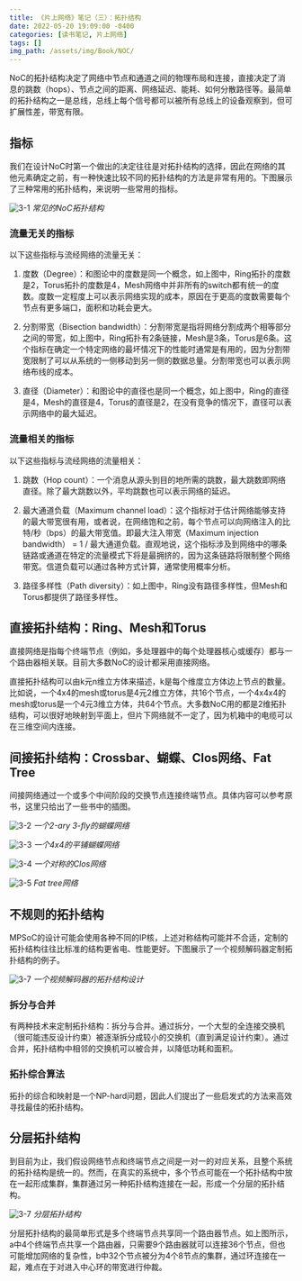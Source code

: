 ```yaml
---
title: 《片上网络》笔记（三）：拓扑结构
date: 2022-05-20 19:09:00 -0400
categories: [读书笔记, 片上网络]
tags: []
img_path: /assets/img/Book/NOC/
---
```


NoC的拓扑结构决定了网络中节点和通道之间的物理布局和连接，直接决定了消息的跳数（hops）、节点之间的距离、网络延迟、能耗、如何分散路径等。最简单的拓扑结构之一是总线，总线上每个信号都可以被所有总线上的设备观察到，但可扩展性差，带宽有限。

## 指标

我们在设计NoC时第一个做出的决定往往是对拓扑结构的选择，因此在网络的其他元素确定之前，有一种快速比较不同的拓扑结构的方法是非常有用的。下图展示了三种常用的拓扑结构，来说明一些常用的指标。

![3-1](3-1.png)
_常见的NoC拓扑结构_

### 流量无关的指标

以下这些指标与流经网络的流量无关：

1. 度数（Degree）：和图论中的度数是同一个概念，如上图中，Ring拓扑的度数是2，Torus拓扑的度数是4，Mesh网络中并非所有的switch都有统一的度数。度数一定程度上可以表示网络实现的成本，原因在于更高的度数需要每个节点有更多端口，面积和功耗会更大。

1. 分割带宽（Bisection bandwidth）：分割带宽是指将网络分割成两个相等部分之间的带宽，如上图中，Ring拓扑有2条链接，Mesh是3条，Torus是6条。这个指标在确定一个特定网络的最坏情况下的性能时通常是有用的，因为分割带宽限制了可以从系统的一侧移动到另一侧的数据总量。分割带宽也可以表示网络布线的成本。

1. 直径（Diameter）：和图论中的直径也是同一个概念，如上图中，Ring的直径是4，Mesh的直径是4，Torus的直径是2，在没有竞争的情况下，直径可以表示网络中的最大延迟。

### 流量相关的指标

以下这些指标与流经网络的流量相关：

1. 跳数（Hop count）：一个消息从源头到目的地所需的跳数，最大跳数即网络直径。除了最大跳数以外，平均跳数也可以表示网络的延迟。

1. 最大通道负载（Maximum channel load）：这个指标对于估计网络能够支持的最大带宽很有用，或者说，在网络饱和之前，每个节点可以向网络注入的比特/秒（bps）的最大带宽值。即最大注入带宽（Maximum injection bandwidth） = 1 / 最大通道负载。直观地说，这个指标涉及到网络中的哪条链路或通道在特定的流量模式下将是最拥挤的，因为这条链路将限制整个网络带宽。信道负载可以通过各种方式计算，通常使用概率分析。

1. 路径多样性（Path diversity）：如上图中，Ring没有路径多样性，但Mesh和Torus都提供了路径多样性。

## 直接拓扑结构：Ring、Mesh和Torus

直接网络是指每个终端节点（例如，多处理器中的每个处理器核心或缓存）都与一个路由器相关联。目前大多数NoC的设计都采用直接网络。

直接拓扑结构可以由k元n维立方体来描述，k是每个维度立方体边上节点的数量。比如说，一个4x4的mesh或torus是4元2维立方体，共16个节点，一个4x4x4的mesh或torus是一个4元3维立方体，共64个节点。大多数NoC用的都是2维拓扑结构，可以很好地映射到平面上，但片下网络就不一定了，因为机箱中的电缆可以在三维空间内连接。

## 间接拓扑结构：Crossbar、蝴蝶、Clos网络、Fat Tree

间接网络通过一个或多个中间阶段的交换节点连接终端节点。具体内容可以参考原书，这里只给出了一些书中的插图。

![3-2](3-2.png)
_一个2-ary 3-fly的蝴蝶网络_

![3-3](3-3.png)
_一个4x4的平铺蝴蝶网络_

![3-4](3-4.png)
_一个对称的Clos网络_

![3-5](3-5.png)
_Fat tree网络_

## 不规则的拓扑结构

MPSoC的设计可能会使用各种不同的IP核，上述对称结构可能并不合适，定制的拓扑结构往往比标准的结构更省电、性能更好。下图展示了一个视频解码器定制拓扑结构的例子。

![3-7](3-7.png)
_一个视频解码器的拓扑结构设计_

### 拆分与合并

有两种技术来定制拓扑结构：拆分与合并。通过拆分，一个大型的全连接交换机（很可能违反设计约束）被逐渐拆分成较小的交换机（直到满足设计约束）。通过合并，拓扑结构中相邻的交换机可以被合并，以降低功耗和面积。

### 拓扑综合算法

拓扑的综合和映射是一个NP-hard问题，因此人们提出了一些启发式的方法来高效寻找最佳的拓扑结构。

## 分层拓扑结构

到目前为止，我们假设网络节点和终端节点之间是一对一的对应关系，且整个系统的拓扑结构是统一的。然而，在真实的系统中，多个节点可能在一个拓扑结构中放在一起形成集群，集群通过另一种拓扑结构连接在一起，形成一个分层的拓扑结构。

![3-7](3-7.png)
_分层拓扑结构_

分层拓扑结构的最简单形式是多个终端节点共享同一个路由器节点。如上图所示，a中4个终端节点共享一个路由器，只需要9个路由器就可以连接36个节点，但也可能增加网络的复杂性，b中32个节点被分为4个8节点的集群，通过环连接在一起，难点在于对进入中心环的带宽进行仲裁。
